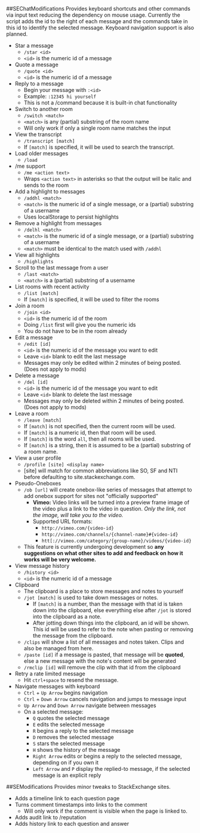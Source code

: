 ##SEChatModifications
Provides keyboard shortcuts and other commands via input text reducing the dependency on mouse usage.  Currently the script adds the id to the right of each message and the commands take in this id to identify the selected message.  Keyboard navigation support is also planned.

* Star a message
  * `/star <id>`
  * `<id>` is the numeric id of a message
* Quote a message
  * `/quote <id>`
  * `<id>` is the numeric id of a message
* Reply to a message
  * Begin your message with `:<id> `
  * Example:  `:12345 hi yourself`
  * This is not a /command because it is built-in chat functionality
* Switch to another room
  * `/switch <match>`
  * `<match>` is any (partial) substring of the room name
  * Will only work if only a single room name matches the input
* View the transcript
  * `/transcript [match]`
  * If `[match]` is specified, it will be used to search the transcript.
* Load older messages
  * `/load`
* /me support
  * `/me <action text>`
  * Wraps `<action text>` in asterisks so that the output will be italic and sends to the room
* Add a highlight to messages
  * `/addhl <match>`
  * `<match>` is the numeric id of a single message, or a (partial) substring of a username
  * Uses localStorage to persist highlights
* Remove a highlight from messages
  * `/delhl <match>`
  * `<match>` is the numeric id of a single message, or a (partial) substring of a username
  * `<match>` must be identical to the match used with `/addhl`
* View all highlights
  * `/highlights`
* Scroll to the last message from a user
  * `/last <match>`
  * `<match>` is a (partial) substring of a username
* List rooms with recent activity
  * `/list [match]`
  * If `[match]` is specified, it will be used to filter the rooms
* Join a room
  * `/join <id>`
  * `<id>` is the numeric id of the room
  * Doing `/list` first will give you the numeric ids
  * You do not have to be in the room already
* Edit a message
  * `/edit [id]`
  * `<id>` is the numeric id of the message you want to edit
  * Leave `<id>` blank to edit the last message
  * Messages may only be edited within 2 minutes of being posted. (Does not apply to mods)
* Delete a message
  * `/del [id]`
  * `<id>` is the numeric id of the message you want to edit
  * Leave `<id>` blank to delete the last message
  * Messages may only be deleted within 2 minutes of being posted.  (Does not apply to mods)
* Leave a room
  * `/leave [match]`
  * If `[match]` is not specified, then the current room will be used.
  * If `[match]` is a numeric id, then that room will be used.
  * If `[match]` is the word `all`, then all rooms will be used.
  * If `[match]` is a string, then it is assumed to be a (partial) substring of a room name.
* View a user profile
  * `/profile [site] <display name>`
  * [site] will match for common abbreviations like SO, SF and NTI before defaulting to site.stackexchange.com.
* Pseudo-Oneboxes
  * `/ob [url]` will create onebox-like series of messages that attempt to add onebox support for sites not "officially supported"
    * **Vimeo:** Video links will be turned into a preview frame image of the video plus a link to the video in question. *Only the link, not the image, will take you to the video.*
    * Supported URL formats: 
      * `http://vimeo.com/{video-id}`
      * `http://vimeo.com/channels/{channel-name}#{video-id}`
      * `htt[://vimeo.com/category/{group-name}/videos/{video-id}`
  * This feature is currently undergoing development so **any suggestions on what other sites to add and feedback on how it works will be very welcome.**
* View message history
  * `/history <id>`
  * `<id>` is the numeric id of a message
* Clipboard
  * The clipboard is a place to store messages and notes to yourself
  * `/jot [match]` is used to take down messages or notes. 
    * If `[match]` is a number, than the message with that id is taken down into the clipboard,
      else everything else after `/jot` is stored into the clipboard as a note. 
    * After jotting down things into the clipboard, an id will be shown. 
      This id will be used to refer to the note when pasting or removing the message from the clipboard.
  * `/clips` will show a list of all messages and notes taken. Clips and also be managed from here. 
  * `/paste [id]` if a message is pasted, that message will be **quoted**, else a new message with the note's content will be generated
  * `/rmclip [id]` will remove the clip with that id from the clipboard
* Retry a rate limited message
  * Hit `ctrl+space` to resend the message.
* Navigate messages with keyboard
  * `Ctrl` + `Up Arrow` begins navigation
  * `Ctrl` + `Down Arrow` cancels navigation and jumps to message input
  * `Up Arrow` and `Down Arrow` navigate between messages
  * On a selected message:
    * `Q` quotes the selected message
    * `E` edits the selected message
    * `R` begins a reply to the selected message
    * `D` removes the selected message
    * `S` stars the selected message
	* `H` shows the history of the message
    * `Right Arrow` edits or begins a reply to the selected message, depending on if you own it
    * `Left Arrow` and `P` display the replied-to message, if the selected message is an explicit reply


##SEModifications
Provides minor tweaks to StackExchange sites.

* Adds a timeline link to each question page
* Turns comment timestamps into links to the comment
  * Will only work if the comment is visible when the page is linked to.
* Adds audit link to /reputation
* Adds history link to each question and answer

